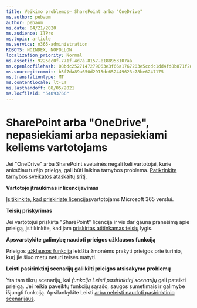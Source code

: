 ```yaml
---
title: Veikimo problemos– SharePoint arba "OneDrive"
ms.author: pebaum
author: pebaum
ms.date: 04/21/2020
ms.audience: ITPro
ms.topic: article
ms.service: o365-administration
ROBOTS: NOINDEX, NOFOLLOW
localization_priority: Normal
ms.assetid: 9225ec0f-771f-4d7a-8157-e188953107aa
ms.openlocfilehash: 08bdc2527147279063e3f66a1767203e5ccdc1dd4fd8b871f2800d3f71b9a233
ms.sourcegitcommit: b5f7da89a650d2915dc652449623c78be6247175
ms.translationtype: MT
ms.contentlocale: lt-LT
ms.lasthandoff: 08/05/2021
ms.locfileid: "54093766"
---
```

# <a name="sharepoint-or-onedrive-slow-inaccessible-or-unavailable-for-multiple-users"></a>SharePoint arba "OneDrive", nepasiekiami arba nepasiekiami keliems vartotojams

Jei "OneDrive" arba SharePoint svetainės negali keli vartotojai, kurie anksčiau turėjo prieigą, gali būti laikina tarnybos problema. [Patikrinkite tarnybos sveikatos ataskaitų sritį](https://portal.office.com/adminportal/home#/servicehealth).

**Vartotojo įtraukimas ir licencijavimas**

[Įsitikinkite, kad priskiriate licencijas](https://docs.microsoft.com/microsoft-365/admin/add-users/add-users)vartotojams Microsoft 365 verslui.


**Teisių priskyrimas**

Jei vartotojui priskirta "SharePoint" licencija ir vis dar gauna pranešimą apie prieigą, įsitikinkite, kad jam [priskirtas atitinkamas teisių](https://docs.microsoft.com/sharepoint/understanding-permission-levels) lygis.

**Apsvarstykite galimybę naudoti prieigos užklausos funkciją**

Prieigos [užklausos funkcija](https://support.office.com/article/Set-up-and-manage-access-requests-94B26E0B-2822-49D4-929A-8455698654B3) leidžia žmonėms prašyti prieigos prie turinio, kurį jie šiuo metu neturi teisės matyti.

**Leisti pasirinktinį scenarijų gali kilti prieigos atsisakymo problemų**

Yra tam tikrų scenarijų, kai *funkcija Leisti pasirinktinį scenarijų* gali pateikti prieigą. Jei reikia paveiktų funkcijų sąrašo, saugos sumetimais ir galimybe išjungti funkciją. Apsilankykite Leisti [arba neleisti naudoti pasirinktinio scenarijaus](https://docs.microsoft.com/sharepoint/allow-or-prevent-custom-script).

